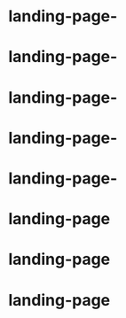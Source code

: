 # landing-page-
# landing-page-
# landing-page-
# landing-page-
# landing-page-
# landing-page
# landing-page
# landing-page

